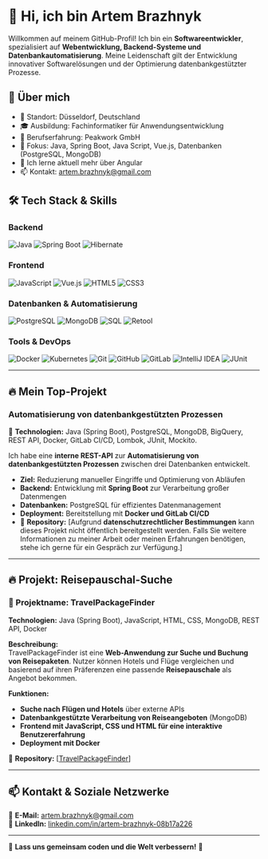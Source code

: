 # 👋 Hi, ich bin Artem Brazhnyk  

Willkommen auf meinem GitHub-Profil! Ich bin ein **Softwareentwickler**, spezialisiert auf **Webentwicklung, Backend-Systeme und Datenbankautomatisierung**. Meine Leidenschaft gilt der Entwicklung innovativer Softwarelösungen und der Optimierung datenbankgestützter Prozesse.

## 🚀 Über mich  

- 📌 Standort: Düsseldorf, Deutschland  
- 🎓 Ausbildung: Fachinformatiker für Anwendungsentwicklung  
- 🏢 Berufserfahrung: Peakwork GmbH  
- 🎯 Fokus: Java, Spring Boot, Java Script, Vue.js, Datenbanken (PostgreSQL, MongoDB)  
- 🌱 Ich lerne aktuell mehr über Angular
- 📫 Kontakt: [artem.brazhnyk@gmail.com](mailto:artem.brazhnyk@gmail.com)  


## 🛠️ Tech Stack & Skills  

### **Backend**  
![Java](https://img.shields.io/badge/Java-ED8B00?style=for-the-badge&logo=java&logoColor=white)
![Spring Boot](https://img.shields.io/badge/Spring%20Boot-6DB33F?style=for-the-badge&logo=spring&logoColor=white)
![Hibernate](https://img.shields.io/badge/Hibernate-59666C?style=for-the-badge&logo=hibernate&logoColor=white)

### **Frontend**  
![JavaScript](https://img.shields.io/badge/JavaScript-F7DF1E?style=for-the-badge&logo=javascript&logoColor=black)
![Vue.js](https://img.shields.io/badge/Vue.js-4FC08D?style=for-the-badge&logo=vue.js&logoColor=white)
![HTML5](https://img.shields.io/badge/HTML5-E34F26?style=for-the-badge&logo=html5&logoColor=white)
![CSS3](https://img.shields.io/badge/CSS3-1572B6?style=for-the-badge&logo=css3&logoColor=white)

### **Datenbanken & Automatisierung**  
![PostgreSQL](https://img.shields.io/badge/PostgreSQL-316192?style=for-the-badge&logo=postgresql&logoColor=white)
![MongoDB](https://img.shields.io/badge/MongoDB-47A248?style=for-the-badge&logo=mongodb&logoColor=white)
![SQL](https://img.shields.io/badge/SQL-4479A1?style=for-the-badge&logo=postgresql&logoColor=white)
![Retool](https://img.shields.io/badge/Retool-FF6F00?style=for-the-badge&logo=retool&logoColor=white)

### **Tools & DevOps**  
![Docker](https://img.shields.io/badge/Docker-2496ED?style=for-the-badge&logo=docker&logoColor=white)
![Kubernetes](https://img.shields.io/badge/Kubernetes-326CE5?style=for-the-badge&logo=kubernetes&logoColor=white)
![Git](https://img.shields.io/badge/Git-F05032?style=for-the-badge&logo=git&logoColor=white)
![GitHub](https://img.shields.io/badge/GitHub-181717?style=for-the-badge&logo=github&logoColor=white)
![GitLab](https://img.shields.io/badge/GitLab-FC6D26?style=for-the-badge&logo=gitlab&logoColor=white)
![IntelliJ IDEA](https://img.shields.io/badge/IntelliJ%20IDEA-000000?style=for-the-badge&logo=intellij-idea&logoColor=white)
![JUnit](https://img.shields.io/badge/JUnit-25A162?style=for-the-badge&logo=junit5&logoColor=white)

---

## 🔥 Mein Top-Projekt  

### **Automatisierung von datenbankgestützten Prozessen**  
📌 **Technologien:** Java (Spring Boot), PostgreSQL, MongoDB, BigQuery, REST API, Docker, GitLab CI/CD, Lombok, JUnit, Mockito.  

Ich habe eine **interne REST-API** zur **Automatisierung von datenbankgestützten Prozessen** zwischen drei Datenbanken entwickelt.  
- **Ziel:** Reduzierung manueller Eingriffe und Optimierung von Abläufen  
- **Backend:** Entwicklung mit **Spring Boot** zur Verarbeitung großer Datenmengen  
- **Datenbanken:** PostgreSQL für effizientes Datenmanagement  
- **Deployment:** Bereitstellung mit **Docker und GitLab CI/CD**
- 📂 **Repository:** [Aufgrund **datenschutzrechtlicher Bestimmungen** kann dieses Projekt nicht öffentlich bereitgestellt werden. Falls Sie weitere Informationen zu meiner Arbeit oder meinen Erfahrungen benötigen, stehe ich gerne für ein Gespräch zur Verfügung.]

---

## 🔥 Projekt: Reisepauschal-Suche  

### **📌 Projektname:** TravelPackageFinder  
**Technologien:** Java (Spring Boot), JavaScript, HTML, CSS, MongoDB, REST API, Docker  

**Beschreibung:**  
TravelPackageFinder ist eine **Web-Anwendung zur Suche und Buchung von Reisepaketen**. Nutzer können Hotels und Flüge vergleichen und basierend auf ihren Präferenzen eine passende **Reisepauschale** als Angebot bekommen.  

**Funktionen:**  
- **Suche nach Flügen und Hotels** über externe APIs  
- **Datenbankgestützte Verarbeitung von Reiseangeboten** (MongoDB)  
- **Frontend mit JavaScript, CSS und HTML für eine interaktive Benutzererfahrung**  
- **Deployment mit Docker**  

📂 **Repository:** [[TravelPackageFinder](https://github.com/Brazhnyk/packagesearch.github.io)] 

---

## 📫 Kontakt & Soziale Netzwerke  

📧 **E-Mail:** [artem.brazhnyk@gmail.com](mailto:artem.brazhnyk@gmail.com)  
🔗 **LinkedIn:** [linkedin.com/in/artem-brazhnyk-08b17a226](https://www.linkedin.com/in/artem-brazhnyk-08b17a226/) 

---

🌟 **Lass uns gemeinsam coden und die Welt verbessern!** 🚀  
